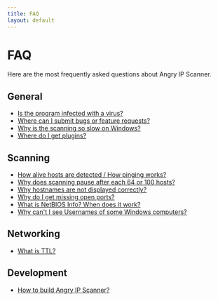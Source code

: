 ```yaml
---
title: FAQ
layout: default
---
```


FAQ
===

Here are the most frequently asked questions about Angry IP Scanner.

General
-------

* [Is the program infected with a virus?](virus.html)
* [Where can I submit bugs or feature requests?](feedback.html)
* [Why is the scanning so slow on Windows?](windows.html)
* [Where do I get plugins?](/contribute/plugins.html)

Scanning
--------

* [How alive hosts are detected / How pinging works?](pinging.html)
* [Why does scanning pause after each 64 or 100 hosts?](pausing.html)
* [Why hostnames are not displayed correctly?](hostnames.html)
* [Why do I get missing open ports?](windows.html)
* [What is NetBIOS Info? When does it work?](netbios.html)
* [Why can't I see Usernames of some Windows computers?](netbios.html#availability)

Networking
----------

* [What is TTL?](ttl.html)

Development
-----------

* [How to build Angry IP Scanner?](/contribute/#building)
